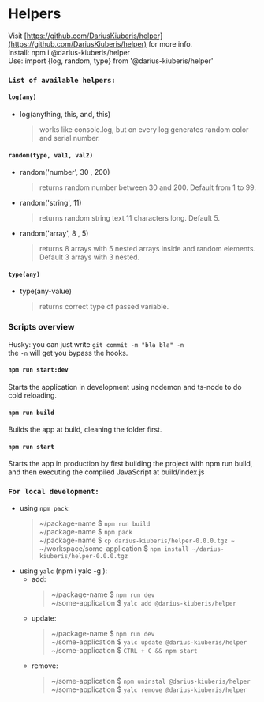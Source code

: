 # Helpers

Visit [https://github.com/DariusKiuberis/helper](https://github.com/DariusKiuberis/helper) for more info.<br>
Install: npm i @darius-kiuberis/helper <br>
Use: import {log, random, type} from '@darius-kiuberis/helper'

### `List of available helpers:`

#### `log(any)`

- log(anything, this, and, this)<br>
  > works like console.log, but on every log generates random color and serial number.

#### `random(type, val1, val2)`

- random('number', 30 , 200)<br>
  > returns random number between 30 and 200. Default from 1 to 99.
- random('string', 11)<br>

  > returns random string text 11 characters long. Default 5.

- random('array', 8 , 5)<br>
  > returns 8 arrays with 5 nested arrays inside and random elements. Default 3 arrays with 3 nested.

#### `type(any)`

- type(any-value)<br>
  > returns correct type of passed variable.

### Scripts overview

Husky: you can just write `git commit -m "bla bla" -n` <br>
the `-n` will get you bypass the hooks.

#### `npm run start:dev`

Starts the application in development using nodemon and ts-node to do cold reloading.

#### `npm run build`

Builds the app at build, cleaning the folder first.

#### `npm run start`

Starts the app in production by first building the project with npm run build,
and then executing the compiled JavaScript at build/index.js

### `For local development:`

- using `npm pack`:
  > ~/package-name $ `npm run build` <br>
  > ~/package-name $ `npm pack` <br>
  > ~/package-name $ `cp darius-kiuberis/helper-0.0.0.tgz ~` <br>
  > ~/workspace/some-application $ `npm install ~/darius-kiuberis/helper-0.0.0.tgz`
- using `yalc` (npm i yalc -g
):
  - add: <br>
    > ~/package-name $ `npm run dev` <br>
    > ~/some-application $ `yalc add @darius-kiuberis/helper`<br>
  - update: <br>
    > ~/package-name $ `npm run dev` <br>
    > ~/some-application $ `yalc update @darius-kiuberis/helper`<br>
    > ~/some-application $ `CTRL + C && npm start`<br>
  - remove: <br>
    > ~/some-application $ `npm uninstal @darius-kiuberis/helper` <br>
    > ~/some-application $ `yalc remove @darius-kiuberis/helper` <br>
